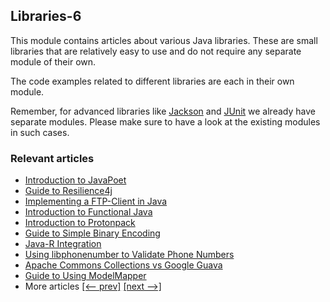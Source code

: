 ## Libraries-6

This module contains articles about various Java libraries. 
These are small libraries that are relatively easy to use and do not require any separate module of their own.

The code examples related to different libraries are each in their own module.

Remember, for advanced libraries like [Jackson](/jackson) and [JUnit](/testing-modules) we already have separate modules. Please make sure to have a look at the existing modules in such cases.

### Relevant articles
- [Introduction to JavaPoet](https://www.baeldung.com/java-poet)
- [Guide to Resilience4j](https://www.baeldung.com/resilience4j)
- [Implementing a FTP-Client in Java](https://www.baeldung.com/java-ftp-client)
- [Introduction to Functional Java](https://www.baeldung.com/java-functional-library)
- [Introduction to Protonpack](https://www.baeldung.com/java-protonpack)
- [Guide to Simple Binary Encoding](https://www.baeldung.com/java-sbe)
- [Java-R Integration](https://www.baeldung.com/java-r-integration)
- [Using libphonenumber to Validate Phone Numbers](https://www.baeldung.com/java-libphonenumber)
- [Apache Commons Collections vs Google Guava](https://www.baeldung.com/apache-commons-collections-vs-guava)
- [Guide to Using ModelMapper](https://www.baeldung.com/java-modelmapper)
- More articles [[<-- prev]](/libraries-5) [[next -->]](/libraries-7)
